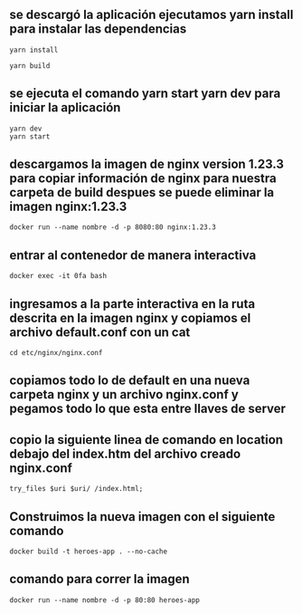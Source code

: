 ## se descargó la aplicación ejecutamos yarn install para instalar las dependencias
```	
yarn install
```
```
yarn build
```
## se ejecuta el comando yarn start  yarn dev para iniciar la aplicación
```
yarn dev 
yarn start
```
## descargamos la imagen de nginx version 1.23.3 para copiar información de nginx para nuestra carpeta de build despues se puede eliminar la imagen nginx:1.23.3

```
docker run --name nombre -d -p 8080:80 nginx:1.23.3
```
## entrar al contenedor de manera interactiva
```
docker exec -it 0fa bash
```
## ingresamos a la parte interactiva en la ruta descrita en la imagen nginx y copiamos el archivo default.conf con un cat
```
cd etc/nginx/nginx.conf
```
## copiamos todo lo de default en una nueva carpeta nginx y un archivo nginx.conf y pegamos todo lo que esta entre llaves de server

## copio la siguiente linea de comando en location debajo del index.htm del archivo creado nginx.conf
```
try_files $uri $uri/ /index.html;
```

## Construimos la nueva imagen con el siguiente comando 
```
docker build -t heroes-app . --no-cache
```
## comando para correr la imagen
```
docker run --name nombre -d -p 80:80 heroes-app
```









